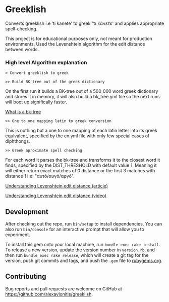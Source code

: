 # Greeklish

Converts greeklish i.e 'ti kanete' to greek 'τι κάνετε' and applies appropriate spell-checking. 

This project is for educational
purposes only, not meant for production environments. Used the Levenshtein algorithm for the edit distance between words. 


### **High level Algorithm explanation**

`> Convert greeklish to greek`

`>> Build BK tree out of the greek dictionary`

On the first run it builds a BK-tree out of a 500_000 word greek dictionary and stores it in memory, it will also build a bk_tree.yml file so the next runs will boot up significally faster.

[What is a bk-tree](https://www.youtube.com/watch?v=oIsPB2pqq_8)


`>> One to one mapping latin to greek conversion`

This is nothing but a one to one mapping of each latin letter into its greek equivalent, specified by the en.yml file with only few special cases of diphthongs.

`>> Greek aproximate spell checking`

For each word it parses the bk-tree and transforms it to the closest word it finds, specified by the DIST_THRESHOLD with default value 1. Meaning it will either return exact matches of 0 distance or the first 3 matches with distance 1 i.e: "αυτό/αυγό/αργό".

[Understanding Levenshtein edit distance (article)](https://medium.com/@ethannam/understanding-the-levenshtein-distance-equation-for-beginners-c4285a5604f0)

[Understanding Levenshtein edit distance (video)](https://www.youtube.com/watch?v=b6AGUjqIPsA)


## Development

After checking out the repo, run `bin/setup` to install dependencies. You can also run `bin/console` for an interactive prompt that will allow you to experiment.

To install this gem onto your local machine, run `bundle exec rake install`. To release a new version, update the version number in `version.rb`, and then run `bundle exec rake release`, which will create a git tag for the version, push git commits and tags, and push the `.gem` file to [rubygems.org](https://rubygems.org).

## Contributing

Bug reports and pull requests are welcome on GitHub at https://github.com/alexavlonitis/greeklish.
